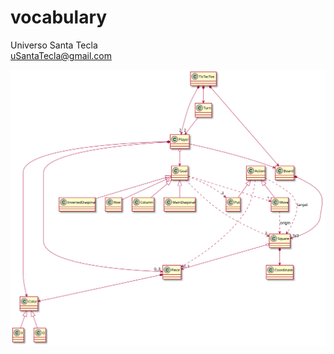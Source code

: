 # vocabulary
Universo Santa Tecla  
[uSantaTecla@gmail.com](mailto:uSantaTecla@gmail.com)  

![Vocabulario](./vocabulary.svg) 